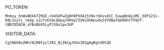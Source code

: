 PO_TOKEN:
```
Mnmuy_5nWu8Kk6729UI-cb4SOFwZg0nKPXXAj5tNvrbXvvXCC_5uwgBn8yiMC_3XP123i-60L3syti_rmXp_sZzfvEtALQ8pqJVRVp7ZV6cOhNnudwI47DNafQ6K8hF7FQVT-tBDfDI8CW_sFBsBbX5LyPJ5Qx1px3UP
```
VISITOR_DATA:
```
CgtNQV8xZWhrNjRBYyil392_BjIKCgJVUxIEGgAgRg%3D%3D
```

